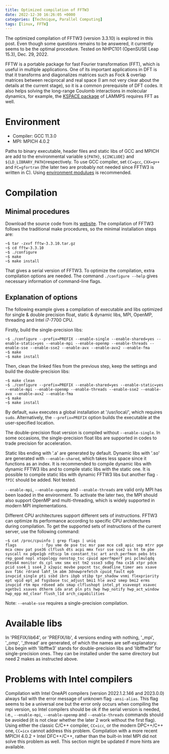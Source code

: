 ```yaml
---
title: Optimized compilation of FFTW3
date: 2022-12-30 16:26:05 +0000
categories: [Technique, Parallel Computing]
tags: [linux, FFTW]
---
```


The optimized compilation of FFTW3 (version 3.3.10) is explored in this post. Even though some questions remains to be answered, it currently seems to be the optimal procedure. Tested on NHPC101 (OpenSUSE Leap 15.3), Dec. 29, 2022.

FFTW is a portable package for fast Fourier transformation (FFT), which is useful in multiple applications. One of its important applications in DFT is that it transforms and diagonalizes matrices such as Fock & overlap matrices between reciprocal and real space (I am not very clear about the details at the current stage), so it is a common prerequisite of DFT codes. It also helps solving the long-range Coulomb interactions in molecular dynamics, for example, the [KSPACE package](https://docs.lammps.org/Packages_details.html#pkg-kspace) of LAMMPS requires FFT as well. 

# Environment
- Compiler: GCC 11.3.0  
- MPI: MPICH 4.0.2

Paths to binary executable, header files and static libs of GCC and MPICH are add to the environmental variable `${PATH}`, `${INCLUDE}` and `${LD_LIBRARY_PATH}`respectively. To use GCC compiler, set `CC=gcc`, `CXX=g++` and `FC=gfortran` (the later two are probably not needed since FFTW3 is written in C). Using [environment modulues](https://modules.sourceforge.net/) is recommended.

# Compilation
## Minimal procedures

Download the source code from its [website](http://fftw.org/download.html). The compilation of FFTW3 follows the traditional make procedures, so the minimal installation steps are:

``` console
~$ tar -zxvf fftw-3.3.10.tar.gz
~$ cd fftw-3.3.10
~$ ./configure
~$ make
~$ make install
```

That gives a serial version of FFTW3. To optimize the compilation, extra compilation options are needed. The command `./configure --help` gives necessary information of command-line flags. 

## Explanation of options
The following example gives a compilation of executable and libs optimized for single & double precision float, static & dynamic libs, MPI, OpenMP, threading and Intel i7-7700 CPU.

Firstly, build the single-precision libs:

``` console
~$ ./configure --prefix=PREFIX --enable-single --enable-shared=yes --enable-static=yes --enable-mpi --enable-openmp --enable-threads --enable-sse --enable-sse2 --enable-avx --enable-avx2 --enable-fma 
~$ make
~$ make install
```

Then, clean the linked files from the previous step, keep the settings and build the double-precision libs:

``` console
~$ make clean
~$ ./configure --prefix=PREFIX --enable-shared=yes --enable-static=yes --enable-mpi --enable-openmp --enable-threads --enable-sse2 --enable-avx --enable-avx2 --enable-fma 
~$ make
~$ make install
```

By default, `make` executes a global installation at '/usr/local/', which requires `sudo`. Alternatively, the `--prefix=PREFIX` option builds the executable at the user-specified location. 

The double-precision float version is compiled without `--enable-single`. In some occasions, the single-precision float libs are supported in codes to trade precision for acceleration. 

Static libs ending with '.a' are generated by default. Dynamic libs with '.so' are generated with `--enable-shared`, which takes less space since it functions as an index. It is recommended to compile dynamic libs with dynamic FFTW3 libs and to compile static libs with the static one. It is possible to compile static libs with dynamic FFTW3 libs but another flag `-fPIC` should be added. Not tested.

`--enable-mpi`, `--enable-openmp` and `--enable-threads` are valid only MPI has been loaded in the environment. To activate the later two, the MPI should also support OpenMP and multi-threading, which is widely supported in modern MPI implementations.

Different CPU architectures support different sets of instructions. FFTW3 can optimize its performance according to specific CPU architectures during compilation. To get the supported sets of instructions of the current server, use the following command:

``` console
~$ cat /proc/cpuinfo | grep flags | uniq
flags           : fpu vme de pse tsc msr pae mce cx8 apic sep mtrr pge mca cmov pat pse36 clflush dts acpi mmx fxsr sse sse2 ss ht tm pbe syscall nx pdpe1gb rdtscp lm constant_tsc art arch_perfmon pebs bts rep_good nopl xtopology nonstop_tsc cpuid aperfmperf pni pclmulqdq dtes64 monitor ds_cpl vmx smx est tm2 ssse3 sdbg fma cx16 xtpr pdcm pcid sse4_1 sse4_2 x2apic movbe popcnt tsc_deadline_timer aes xsave avx f16c rdrand lahf_lm abm 3dnowprefetch cpuid_fault epb invpcid_single pti ssbd ibrs ibpb stibp tpr_shadow vnmi flexpriority ept vpid ept_ad fsgsbase tsc_adjust bmi1 hle avx2 smep bmi2 erms invpcid rtm mpx rdseed adx smap clflushopt intel_pt xsaveopt xsavec xgetbv1 xsaves dtherm ida arat pln pts hwp hwp_notify hwp_act_window hwp_epp md_clear flush_l1d arch_capabilities
```

Note: `--enable-sse` requires a single-precision compilation.

# Available libs
In 'PREFIX/lib64', or 'PREFIX/lib', 4 versions ending with nothing, '\_mpi', '\_omp', '\_thread' are generated, of which the names are self-explanatory. Libs begin with 'libfftw3' stands for double-precision libs and 'libfftw3f' for single-precision ones. They can be installed under the same directory but need 2 makes as instructed above.


# Problems with Intel compilers

Compilation with Intel OneAPI compilers (version 2022.1.2.146 and 2023.0.0) always fail with the error message of unknown flag `-ansi-alias`. This flag seems to be a universal one but the error only occurs when compiling the mpi version, so Intel compilers should be ok if the serial version is needed, i.e., `--enable-mpi`, `--enable-openmp` and `--enable-threads` commands should be avoided (it is not clear whether the later 2 work without the first flag). Using either the classic C/C++ compiler, `CC=icc`, or the modern DPC++/C++ one, `CC=icx` cannot address this problem. Compilation with a more recent MPICH 4.0.2 + Intel DFC++/C++, rather than the built-in Intel MPI did not solve this problem as well. This section might be updated if more hints are available. 
